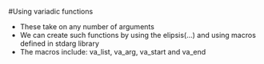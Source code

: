 #Using variadic functions
- These take on any number of arguments
- We can create such functions by using the elipsis(...) and using macros defined in stdarg library
- The macros include: va\_list, va\_arg, va\_start and va\_end
